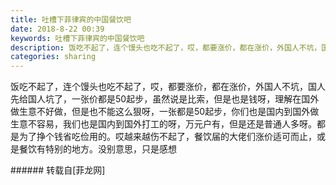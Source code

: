 ```yaml
---
title: 吐槽下菲律宾的中国餐饮吧
date: 2018-8-22 00:39
keywords: 吐槽下菲律宾的中国餐饮吧
description: 饭吃不起了，连个馒头也吃不起了，哎，都要涨价，都在涨价，外国人不坑，国人先给国人坑了，一张价都是50起步，虽然说是比索，但是也是钱呀，理解在国外做生意不好做，但是也不能这么狠呀，一张都是50起步，你们也是国内到国外做生意不容易，我们也是国内到国外打工的呀，万元户有，但是还是普通人多呀。都是为了挣个钱省吃俭用的。哎越来越伤不起了，餐饮届的大佬们涨价适可而止，或是餐饮有特别的地方。没别意思，只是感想
categories: sharing
---
```

<td class="t_f" id="postmessage_1673202">

饭吃不起了，连个馒头也吃不起了，哎，都要涨价，都在涨价，外国人不坑，国人先给国人坑了，一张价都是50起步<img alt="" border="0" class="zoom" data-cf-modified-3f94e313a4e8cc16080494b7-="" file="http://www.flw.ph//mobcent//app/data/phiz/default/34.png" id="aimg_yyWGB" lazyloadthumb="1" onclick="" onmouseover="" src="http://www.flw.ph//mobcent//app/data/phiz/default/34.png"/>，虽然说是比索，但是也是钱呀，理解在国外做生意不好做，但是也不能这么狠呀，一张都是50起步，你们也是国内到国外做生意不容易，我们也是国内到国外打工的呀，万元户有，但是还是普通人多呀。都是为了挣个钱省吃俭用的。哎越来越伤不起了，餐饮届的大佬们涨价适可而止，或是餐饮有特别的地方。没别意思，只是感想<br/>
</td>
###### 转载自[菲龙网]